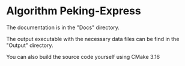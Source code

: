 # Algorithm Peking-Express
The documentation is in the "Docs" directory.

The output executable with the necessary data files can be find in the "Output" directory.



You can also build the source code yourself using CMake 3.16